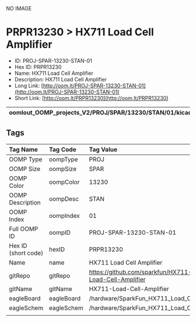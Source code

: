 


  
NO IMAGE  
# PRPR13230 > HX711 Load Cell Amplifier

- ID: PROJ-SPAR-13230-STAN-01
- Hex ID: PRPR13230
- Name: HX711 Load Cell Amplifier
- Description: HX711 Load Cell Amplifier
- Long Link: [http://oom.lt/PROJ-SPAR-13230-STAN-01](http://oom.lt/PROJ-SPAR-13230-STAN-01)
- Short Link: [http://oom.lt/PRPR13230](http://oom.lt/PRPR13230)
  

|oomlout_OOMP_projects_V2/PROJ/SPAR/13230/STAN/01/kicadPcb3dFront.png|oomlout_OOMP_projects_V2/PROJ/SPAR/13230/STAN/01/kicadPcb3dBack.png|oomlout_OOMP_projects_V2/PROJ/SPAR/13230/STAN/01/kicadPcb3d.png||
| :---: | :---: | :---: | :---: |

## Tags
  

|Tag Name|Tag Code|Tag Value|
| :--- | :--- | :--- |
|OOMP Type|oompType|PROJ|
|OOMP Size|oompSize|SPAR|
|OOMP Color|oompColor|13230|
|OOMP Description|oompDesc|STAN|
|OOMP Index|oompIndex|01|
|Full OOMP ID|oompID|PROJ-SPAR-13230-STAN-01|
|Hex ID (short code)|hexID|PRPR13230|
|Name|name|HX711 Load Cell Amplifier|
|gitRepo|gitRepo|https://github.com/sparkfun/HX711-Load-Cell-Amplifier|
|gitName|gitName|HX711-Load-Cell-Amplifier|
|eagleBoard|eagleBoard|/hardware/SparkFun_HX711_Load_Cell.brd|
|eagleSchem|eagleSchem|/hardware/SparkFun_HX711_Load_Cell.sch|
||||

